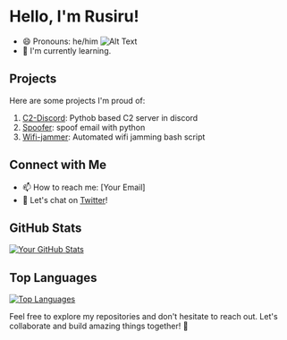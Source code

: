 # Hello, I'm Rusiru!


- 😄 Pronouns: he/him   ![Alt Text](https://media.giphy.com/media/qgQUggAC3Pfv687qPC/giphy.gif) 
- 🌱 I'm currently learning.                                                                          




## Projects

Here are some projects I'm proud of:

1. [C2-Discord]([link-to-C2-Discord](https://github.com/rusiru-19/C2-Discord)): Pythob based C2 server in discord
2. [Spoofer]([link-to-Spoofer](https://github.com/rusiru-19/spoofer)): spoof email with python
3. [Wifi-jammer]([link-to-Wifi-jammer](https://github.com/rusiru-19/wakanda.sh)): Automated wifi jamming bash script

## Connect with Me

- 📫 How to reach me: [Your Email]
- 💬 Let's chat on [Twitter](https://twitter.com/your_username)!

## GitHub Stats

[![Your GitHub Stats](https://github-readme-stats.vercel.app/api?username=your_username&show_icons=true&hide=contribs)](https://github.com/your_username)

## Top Languages

[![Top Languages](https://github-readme-stats.vercel.app/api/top-langs/?username=your_username&layout=compact)](https://github.com/your_username)

Feel free to explore my repositories and don't hesitate to reach out. Let's collaborate and build amazing things together! 🚀
